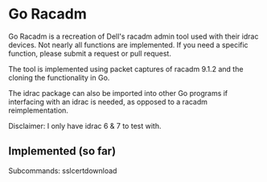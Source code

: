 # Go Racadm
Go Racadm is a recreation of Dell's racadm admin tool used with their
idrac devices. Not nearly all functions are implemented. If you need
a specific function, please submit a request or pull request.

The tool is implemented using packet captures of racadm 9.1.2 and the
cloning the functionality in Go.

The idrac package can also be imported into other Go programs if
interfacing with an idrac is needed, as opposed to a racadm
reimplementation.

Disclaimer: I only have idrac 6 & 7 to test with.

## Implemented (so far)
Subcommands:
sslcertdownload
